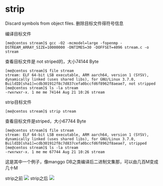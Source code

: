 strip 
=====================
Discard symbols from object files. 删除目标文件得符号信息


编译目标文件
```shell-console
[me@centos stream]$ gcc -O2 -mcmodel=large -fopenmp -DSTREAM_ARRAY_SIZE=10000000 -DNTIMES=30 -DOFFSET=4096 stream.c -o stream
```
查看目标文件是 not striped的，大小74144 Byte
```
[me@centos stream]$ file stream
stream: ELF 64-bit LSB executable, ARM aarch64, version 1 (SYSV), dynamically linked (uses shared libs), for GNU/Linux 3.7.0, BuildID[sha1]=cdb301912f8c7d837cefa0bccfd6f8962f8aeae7, not stripped
[me@centos stream]$ ls -la stream
-rwxrwxr-x. 1 me me 74144 Aug 21 10:26 stream
```
strip目标文件
```
[me@centos stream]$ strip stream
```
查看目标文件是striped，大小67744 Byte
```
[me@centos stream]$ file stream
stream: ELF 64-bit LSB executable, ARM aarch64, version 1 (SYSV), dynamically linked (uses shared libs), for GNU/Linux 3.7.0, BuildID[sha1]=cdb301912f8c7d837cefa0bccfd6f8962f8aeae7, stripped
[me@centos stream]$ ls -la stream
-rwxrwxr-x. 1 me me 67744 Aug 21 10:26 stream
```

这是其中一个例子，像manggo DB之类编译后二进制文集那，可以由几百M变成几十M

strip之前
![](strip_binaru_file_size1.png)
strip之后
![](strip_binaru_file_size2.png)

